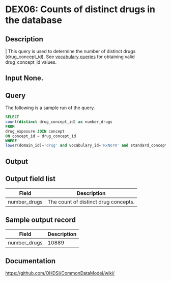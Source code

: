 <!---
Group:drug exposure
Name:DEX06 Counts of distinct drugs in the database
Author:Patrick Ryan
CDM Version: 5.0
-->

# DEX06: Counts of distinct drugs in the database

## Description
| This query is used to determine the number of distinct drugs (drug_concept_id). See  [vocabulary queries](http://vocabqueries.omop.org/drug-queries) for obtaining valid drug_concept_id values.

## Input None.

## Query
The following is a sample run of the query.  

```sql
SELECT 
count(distinct drug_concept_id) as number_drugs 
FROM 
drug_exposure JOIN concept 
ON concept_id = drug_concept_id 
WHERE 
lower(domain_id)='drug' and vocabulary_id='RxNorm' and standard_concept='S'; 
```

## Output

## Output field list

|  Field |  Description |
| --- | --- | 
| number_drugs | The count of distinct drug concepts. |

## Sample output record

|  Field |  Description |
| --- | --- | 
| number_drugs | 10889 |

## Documentation
https://github.com/OHDSI/CommonDataModel/wiki/
